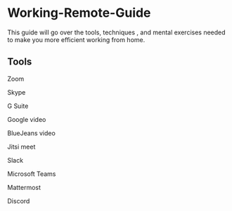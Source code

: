 # Working-Remote-Guide

This guide will go over the tools, techniques , and mental exercises needed to make you more efficient working from home.

## Tools

Zoom

Skype

G Suite

Google video

BlueJeans video

Jitsi meet

Slack 

Microsoft Teams

Mattermost

Discord

